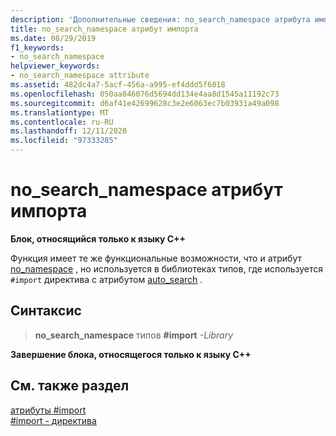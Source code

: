 ```yaml
---
description: 'Дополнительные сведения: no_search_namespace атрибута импорта'
title: no_search_namespace атрибут импорта
ms.date: 08/29/2019
f1_keywords:
- no_search_namespace
helpviewer_keywords:
- no_search_namespace attribute
ms.assetid: 482dc4a7-5acf-456a-a995-ef4ddd5f6018
ms.openlocfilehash: 050aa846076d5694dd134e4aa8d1545a11192c73
ms.sourcegitcommit: d6af41e42699628c3e2e6063ec7b03931a49a098
ms.translationtype: MT
ms.contentlocale: ru-RU
ms.lasthandoff: 12/11/2020
ms.locfileid: "97333285"
---
```

# <a name="no_search_namespace-import-attribute"></a>no_search_namespace атрибут импорта

**Блок, относящийся только к языку C++**

Функция имеет те же функциональные возможности, что и атрибут [no_namespace](../preprocessor/no-namespace.md) , но используется в библиотеках типов, где используется `#import` директива с атрибутом [auto_search](../preprocessor/auto-search.md) .

## <a name="syntax"></a>Синтаксис

> **no_search_namespace** типов **#import** *-Library*

**Завершение блока, относящегося только к языку C++**

## <a name="see-also"></a>См. также раздел

[атрибуты #import](../preprocessor/hash-import-attributes-cpp.md)\
[#import - директива](../preprocessor/hash-import-directive-cpp.md)
